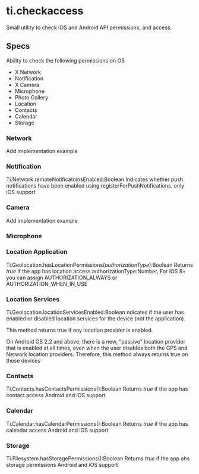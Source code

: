 # ti.checkaccess
Small utility to check iOS and Android API permissions, and access.

## Specs
Ability to check the following permissions on OS
- X Network
- Notification
- X Camera
- Microphone
- Photo Gallery
- Location
- Contacts
- Calendar
- Storage

### Network
Add implementation example

### Notification
Ti.Network.remoteNotificatoinsEnabled:Boolean
Indicates whether push notifications have been enabled using registerForPushNotifications.
only iOS support

### Camera
Add implementation example

### Microphone

### Location Application
Ti.Geolocation.hasLocationPermissions(*authorizationType*):Boolean
Returns *true* if the app has location access
authorizationType:Number, For iOS 8+ you can assign AUTHORIZATION_ALWAYS or AUTHORIZATION_WHEN_IN_USE

### Location Services 
Ti.Geolocation.locationServicesEnabled:Boolean
ndicates if the user has enabled or disabled location services for the device (not the application).

This method returns true if any location provider is enabled.

On Android OS 2.2 and above, there is a new, "passive" location provider that is enabled at all times, even when the user disables both the GPS and Network location providers. Therefore, this method always returns true on these devices

### Contacts
Ti.Contacts.hasContactsPermissions():Boolean
Returns *true* if the app has contact access
Android and iOS support

### Calendar
Ti.Calendar.hasCalendarPermissions():Boolean
Returns *true* if the app has calendar access
Android and iOS support

### Storage
Ti.Filesystem.hasStoragePermissions():Boolean
Returns *true* if the app ahs storage permissions
Android and iOS support

